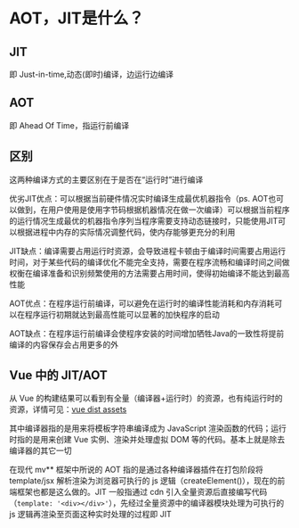 # AOT，JIT是什么？

## JIT

即 Just-in-time,动态(即时)编译，边运行边编译

## AOT

即 Ahead Of Time，指运行前编译

## 区别

这两种编译方式的主要区别在于是否在“运行时”进行编译

优劣JIT优点：可以根据当前硬件情况实时编译生成最优机器指令（ps. AOT也可以做到，在用户使用是使用字节码根据机器情况在做一次编译）可以根据当前程序的运行情况生成最优的机器指令序列当程序需要支持动态链接时，只能使用JIT可以根据进程中内存的实际情况调整代码，使内存能够更充分的利用

JIT缺点：编译需要占用运行时资源，会导致进程卡顿由于编译时间需要占用运行时间，对于某些代码的编译优化不能完全支持，需要在程序流畅和编译时间之间做权衡在编译准备和识别频繁使用的方法需要占用时间，使得初始编译不能达到最高性能

AOT优点：在程序运行前编译，可以避免在运行时的编译性能消耗和内存消耗可以在程序运行初期就达到最高性能可以显著的加快程序的启动

AOT缺点：在程序运行前编译会使程序安装的时间增加牺牲Java的一致性将提前编译的内容保存会占用更多的外

## Vue 中的 JIT/AOT

从 Vue 的构建结果可以看到有全量（编译器+运行时）的资源，也有纯运行时的资源，详情可见：[vue dist assets](https://www.jsdelivr.com/package/npm/vue?tab=files&path=dist)

其中编译器指的是用来将模板字符串编译成为 JavaScript 渲染函数的代码；运行时指的是用来创建 Vue 实例、渲染并处理虚拟 DOM 等的代码。基本上就是除去编译器的其它一切

在现代 mv** 框架中所说的 AOT 指的是通过各种编译器插件在打包阶段将 template/jsx 解析渲染为浏览器可执行的 js 逻辑（createElement()），现在的前端框架也都是这么做的。JIT 一般指通过 cdn 引入全量资源后直接编写代码（`template: '<div></div>'`），先经过全量资源中的编译器模块处理为可执行的 js 逻辑再渲染至页面这种实时处理的过程即 JIT
